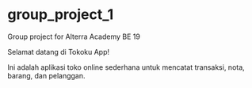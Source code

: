 # group_project_1
Group project for Alterra Academy BE 19

Selamat datang di Tokoku App!

Ini adalah aplikasi toko online sederhana untuk mencatat transaksi, nota, barang, dan pelanggan.

